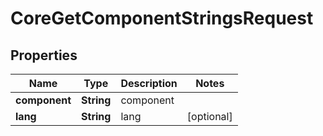 

# CoreGetComponentStringsRequest


## Properties

| Name | Type | Description | Notes |
|------------ | ------------- | ------------- | -------------|
|**component** | **String** | component |  |
|**lang** | **String** | lang |  [optional] |




